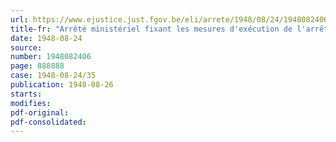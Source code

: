 ```yaml
---
url: https://www.ejustice.just.fgov.be/eli/arrete/1948/08/24/1948082406/justel
title-fr: "Arrêté ministériel fixant les mesures d'exécution de l'arrêté du Régent du 14 août 1948 déterminant les modalités d'application de la loi du 15 juillet 1948, créant un Fonds spécial destiné à payer une prime aux ouvriers de certaines industries"
date: 1948-08-24
source:
number: 1948082406
page: 888888
case: 1948-08-24/35
publication: 1948-08-26
starts:
modifies:
pdf-original:
pdf-consolidated:
---
```



